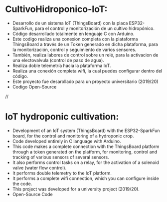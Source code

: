 # CultivoHidroponico-IoT:

- Desarrollo de un sistema IoT (ThingsBoard) con la placa ESP32-SparkFun, para el control y monitorización de un cultivo hidropónico. 
- Código desarrollado totalmente en lenguaje C con Arduino. 
- Este codigo realiza una conexion completa con la plataforma ThingsBoard a través de un Token generado en dicha plataforma, para la monitorización, control y seguimiento de varios sensores. 
- También, realiza labores de control sobre un relé, para la activacion de una electovalvula (control de paso de agua). 
- Realiza doble telemetría hacia la plataforma IoT. 
- Realiza una conexión completa wifi, la cual puedes configurar dentro del código. 
- Este proyecto fue desarollado para un proyecto universitario (2019/20)
- Codigo Open-Source 

//

# IoT hydroponic cultivation:
- Development of an IoT system (ThingsBoard) with the ESP32-SparkFun board, for the control and monitoring of a hydroponic crop. 
- Code developed entirely in C language with Arduino. 
- This code makes a complete connection with the ThingsBoard platform through a token generated on the platform, for monitoring, control and tracking of various sensors of several sensors. 
- It also performs control tasks on a relay, for the activation of a solenoid valve (water flow control). 
- It performs double telemetry to the IoT platform. 
- It performs a complete wifi connection, which you can configure inside the code. 
- This project was developed for a university project (2019/20).
- Open-Source Code 
